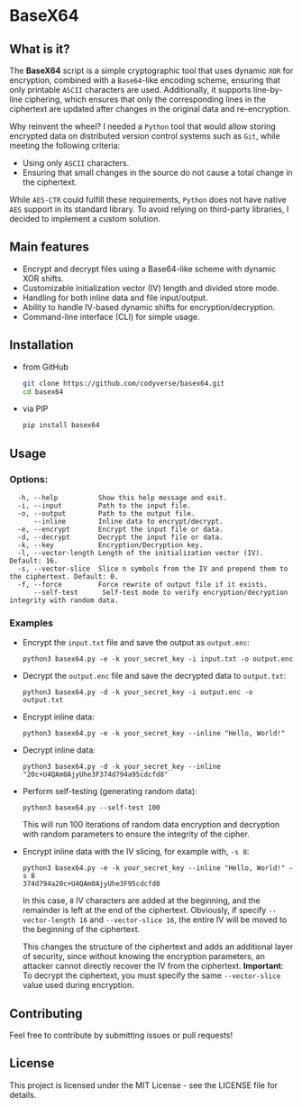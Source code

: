 # BaseX64

## What is it?

The **BaseX64** script is a simple cryptographic tool that uses dynamic `XOR` for encryption, combined with a `Base64`-like encoding scheme, ensuring that only printable `ASCII` characters are used. Additionally, it supports line-by-line ciphering, which ensures that only the corresponding lines in the ciphertext are updated after changes in the original data and re-encryption.

Why reinvent the wheel? I needed a `Python` tool that would allow storing encrypted data on distributed version control systems such as `Git`, while meeting the following criteria:

  - Using only `ASCII` characters.
  - Ensuring that small changes in the source do not cause a total change in the ciphertext.

While `AES-CTR` could fulfill these requirements, `Python` does not have native `AES` support in its standard library. To avoid relying on third-party libraries, I decided to implement a custom solution.

## Main features

  - Encrypt and decrypt files using a Base64-like scheme with dynamic XOR shifts.
  - Customizable initialization vector (IV) length and divided store mode.
  - Handling for both inline data and file input/output.
  - Ability to handle IV-based dynamic shifts for encryption/decryption.
  - Command-line interface (CLI) for simple usage.

## Installation

- from GitHub
  ```bash
  git clone https://github.com/codyverse/basex64.git
  cd basex64
  ```

- via PIP
  ```bash
  pip install basex64
  ```

## Usage

### Options:

```
  -h, --help          Show this help message and exit.
  -i, --input         Path to the input file.
  -o, --output        Path to the output file.
      --inline        Inline data to encrypt/decrypt.
  -e, --encrypt       Encrypt the input file or data.
  -d, --decrypt       Decrypt the input file or data.
  -k, --key           Encryption/Decryption key.
  -l, --vector-length Length of the initialization vector (IV). Default: 16.
  -s, --vector-slice  Slice n symbols from the IV and prepend them to the ciphertext. Default: 0.
  -f, --force         Force rewrite of output file if it exists.
      --self-test      Self-test mode to verify encryption/decryption integrity with random data.
```

### Examples

- Encrypt the `input.txt` file and save the output as `output.enc`:
  ```
  python3 basex64.py -e -k your_secret_key -i input.txt -o output.enc
  ```

- Decrypt the `output.enc` file and save the decrypted data to `output.txt`:
  ```
  python3 basex64.py -d -k your_secret_key -i output.enc -o output.txt
  ```

- Encrypt inline data:
  ```
  python3 basex64.py -e -k your_secret_key --inline "Hello, World!"
  ```

- Decrypt inline data:
  ```
  python3 basex64.py -d -k your_secret_key --inline "20c+U4QAm0AjyUhe3F374d794a95cdcfd8"
  ```

- Perform self-testing (generating random data):
  ```
  python3 basex64.py --self-test 100
  ```
  This will run 100 iterations of random data encryption and decryption with random parameters to ensure the integrity of the cipher.

- Encrypt inline data with the IV slicing, for example with, `-s 8`:
  ```
  python3 basex64.py -e -k your_secret_key --inline "Hello, World!" -s 8
  374d794a20c+U4QAm0AjyUhe3F95cdcfd8
  ```
  In this case, `8` IV characters are added at the beginning, and the remainder is left at the end of the ciphertext. Obviously, if specify `--vector-length 16` and `--vector-slice 16`, the entire IV will be moved to the beginning of the ciphertext.

  This changes the structure of the ciphertext and adds an additional layer of security, since without knowing the encryption parameters, an attacker cannot directly recover the IV from the ciphertext.
  **Important**: To decrypt the ciphertext, you must specify the same `--vector-slice` value used during encryption.

## Contributing

Feel free to contribute by submitting issues or pull requests!

## License

This project is licensed under the MIT License - see the LICENSE file for details.
